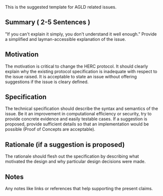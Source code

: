 This is the suggested template for AGLD related issues. 

## Summary ( 2-5 Sentences )
"If you can't explain it simply, you don't understand it well enough." Provide a simplified and layman-accessible explanation of the issue.

## Motivation
The motivation is critical to change the HERC protocol. It should clearly explain why the existing protocol specification is inadequate with respect to the issue raised. It is acceptable to state an issue without offering suggestions if the issue is cleary defined. 

## Specification
The technical specification should describe the syntax and semantics of the issue. Be it an improvement in computational efficiency or security, try to provide concrete evidence and easily testable cases. If a suggestion is proposed, provide sufficient details so that an implementation would be possible (Proof of Concepts are acceptable). 

## Rationale (if a suggestion is proposed)
The rationale should flesh out the specification by describing what motivated the design and why particular design decisions were made.

## Notes
Any notes like links or references that help supporting the present claims.
